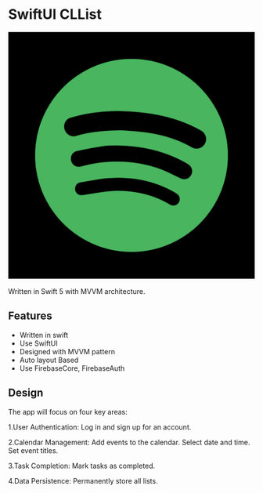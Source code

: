 # SwiftUI CLList

[![image](https://github.com/ChengluLin/CLSpotifyiOSApp/blob/main/image/lgo512.png)](https://developer.spotify.com/documentation/ios)

Written in Swift 5 with MVVM architecture.

## Features
- Written in swift
- Use SwiftUI
- Designed with MVVM pattern
- Auto layout Based
- Use FirebaseCore, FirebaseAuth 

## Design

The app will focus on four key areas:

1.User Authentication:
Log in and sign up for an account.

2.Calendar Management:
Add events to the calendar.
Select date and time.
Set event titles.

3.Task Completion:
Mark tasks as completed.

4.Data Persistence:
Permanently store all lists.

